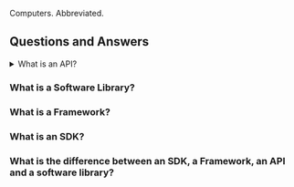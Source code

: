 Computers. Abbreviated.

## Questions and Answers 

<details><summary>What is an API?</summary>  



An API is a useful way for computer programs to ask things from other computer programs.

> Let's say you call a pizzeria to order a margheritta. The service that consists of "a number" where you "place your order" and that results in a "it'll be there in 45 min" is your pizza "API". Because its a human conversation, the request can be different if 2 different people call, but it will always have to involve the same convention: the pizzeria staff needs to know your name, address, pizza preference, and with they'll be able to tell you an estimated delivery time.

> After selling 10'000 pizzas, the pizzeria gets tired of phone calls. They tell you to just call https://www.thepizzeria.com/your-name/your-full-address/the-pizza-you-want-and-quantity/ and that's it. They will extract your details from that url you enter in your browser and show you on the page whether they can deliver it or not. What they created is an API!

### What makes an API

* An API offers a method for a particular program to do a request to another program. Its a convention of how the program can talk to the other program.
* You can say an API is made of 2 events: the `request` and the `response` to the request.
    * the `request` involves:
        * a particular `target` (which is formally called an `endpoint` in web APIs): where are you placing the request or who are requesting this from. It can be a web address (an URL). The `target` or `endpoint` is the entity responsible for processing the `request`, doing anything that's asked, and then responding.
        * the `content` of your message: this is a particular `schema` (a layout of the information), the actual `data` and a `format`.
    * the `response` involves the `content` too.

### Common Types of APIs

* Web APIs. These are the APIs that let your web-platform or application access the functionality of provided by a another computer program accross the internet. The payment APIs of Paypal are Web APIs.
* Operative System APIs: operative systems like Windows and iOS provide APIs that let application creators execute common functions easily. Send alerts to the user, get a web page to display inside your application or doing complex mathematical computations - all of those things can be provided by Operative Systems APIs.

### Examples of APIs
* When you login in into your online bank account, the bank website logs you in by asking a central bank API to check if the username and password you provided are ok. The API returns something like "OK" or "Not OK", and it frequently also returns some basic info on your account11.
* When you tell your bank app to transfer money to a friend, the banks app is sending an API request to the Bank server telling it that you want to move money to your friend's bank account. The bank will, then, send a separate API request to your friends bank (or a central authority) telling them that you moved money to your friends account. The APIs will respond with the status of those operations and potentially more detail.
* When you play a 3D game in your Phone, the game app will like be calling a system API to access the 3D potential of the graphics processor of the phone. On  
* Definition: `API` means `Application Programming Interface`. An API is an interface between two software programs which facilitates interactions between them.

xxx

</details>


### What is a Software Library?



### What is a Framework?



### What is an SDK?

### What is the difference between an SDK, a Framework, an API and a software library?